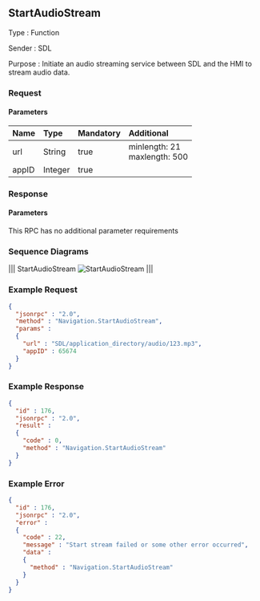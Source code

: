 ## StartAudioStream

Type
: Function

Sender
: SDL

Purpose
: Initiate an audio streaming service between SDL and the HMI to stream audio data.

### Request

#### Parameters

|Name|Type|Mandatory|Additional|
|:---|:---|:--------|:---------|
|url|String|true|minlength: 21<br>maxlength: 500|
|appID|Integer|true||

### Response

#### Parameters

This RPC has no additional parameter requirements

### Sequence Diagrams
|||
StartAudioStream
![StartAudioStream](./assets/StartAudioStream.jpg)
|||

### Example Request

```json
{
  "jsonrpc" : "2.0",
  "method" : "Navigation.StartAudioStream",
  "params" :  
  {
    "url" : "SDL/application_directory/audio/123.mp3",
    "appID" : 65674
  }
}
```
### Example Response

```json
{
  "id" : 176,
  "jsonrpc" : "2.0",
  "result" :
  {
    "code" : 0,
    "method" : "Navigation.StartAudioStream"
  }
}
```

### Example Error

```json
{
  "id" : 176,
  "jsonrpc" : "2.0",
  "error" :
  {
    "code" : 22,
    "message" : "Start stream failed or some other error occurred",
    "data" :
    {
      "method" : "Navigation.StartAudioStream"
    }
  }
}
```
